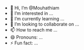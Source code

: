 - 👋 Hi, I’m @Mouhathiam
- 👀 I’m interested in ...
- 🌱 I’m currently learning ...
- 💞️ I’m looking to collaborate on ...
- 📫 How to reach me ...
- 😄 Pronouns: ...
- ⚡ Fun fact: ...

<!---
Mouhathiam/Mouhathiam is a ✨ special ✨ repository because its `README.md` (this file) appears on your GitHub profile.
You can click the Preview link to take a look at your changes.
--->

